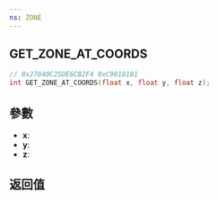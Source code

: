 ```yaml
---
ns: ZONE
---
```

## GET_ZONE_AT_COORDS

```c
// 0x27040C25DE6CB2F4 0xC9018181
int GET_ZONE_AT_COORDS(float x, float y, float z);
```


## 參數
* **x**: 
* **y**: 
* **z**: 

## 返回值

